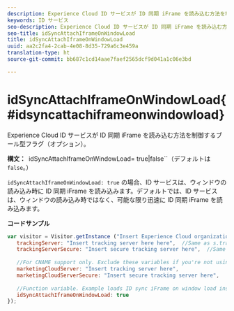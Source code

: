 ```yaml
---
description: Experience Cloud ID サービスが ID 同期 iFrame を読み込む方法を制御するブール型フラグ（オプション）。
keywords: ID サービス
seo-description: Experience Cloud ID サービスが ID 同期 iFrame を読み込む方法を制御するブール型フラグ（オプション）。
seo-title: idSyncAttachIframeOnWindowLoad
title: idSyncAttachIframeOnWindowLoad
uuid: aa2c2fa4-2cab-4e08-8d35-729a6c3e459a
translation-type: ht
source-git-commit: bb687c1cd14aae7faef2565dcf9d041a1c06e3bd

---
```



# idSyncAttachIframeOnWindowLoad{#idsyncattachiframeonwindowload}

Experience Cloud ID サービスが ID 同期 iFrame を読み込む方法を制御するブール型フラグ（オプション）。

**構文：**` `idSyncAttachIframeOnWindowLoad= true|false``（デフォルトは `false`。）

`idSyncAttachIframeOnWindowLoad: true` の場合、ID サービスは、ウィンドウの読み込み時に ID 同期 iFrame を読み込みます。デフォルトでは、ID サービスは、ウィンドウの読み込み時ではなく、可能な限り迅速に ID 同期 iFrame を読み込みます。

**コードサンプル**

```js
var visitor = Visitor.getInstance ("Insert Experience Cloud organization ID here",{ 
   trackingServer: "Insert tracking server here here",  //Same as s.trackingServer 
   trackingServerSecure: "Insert secure tracking server here",  //Same as s.trackingServerSecure 
 
   //For CNAME support only. Exclude these variables if you're not using CNAME 
   marketingCloudServer: "Insert tracking server here", 
   marketingCloudServerSecure: "Insert secure tracking server here", 
 
   //Function variable. Example loads ID sync iFrame on window load instad of ASAP. 
   idSyncAttachIframeOnWindowLoad: true 
});
```

